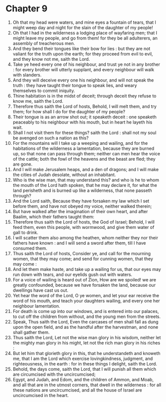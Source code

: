 # Chapter 9

1. Oh that my head were waters, and mine eyes a fountain of tears, that I might weep day and night for the slain of the daughter of my people!
2. Oh that I had in the wilderness a lodging place of wayfaring men; that I might leave my people, and go from them! for they be all adulterers, an assembly of treacherous men.
3. And they bend their tongues like their bow for lies : but they are not valiant for the truth upon the earth; for they proceed from evil to evil, and they know not me, saith the Lord.
4. Take ye heed every one of his neighbour, and trust ye not in any brother : for every brother will utterly supplant, and every neighbour will walk with slanders.
5. And they will deceive every one his neighbour, and will not speak the truth : they have taught their tongue to speak lies, and weary themselves to commit iniquity.
6. Thine habitation is in the midst of deceit; through deceit they refuse to know me, saith the Lord.
7. Therefore thus saith the Lord of hosts, Behold, I will melt them, and try them; for how shall I do for the daughter of my people?
8. Their tongue is as an arrow shot out; it speaketh deceit : one speaketh peaceably to his neighbour with his mouth, but in heart he layeth his wait.
9. Shall I not visit them for these things? saith the Lord : shall not my soul be avenged on such a nation as this?
10. For the mountains will I take up a weeping and wailing, and for the habitations of the wilderness a lamentation, because they are burned up, so that none can pass through them; neither can men hear the voice of the cattle; both the fowl of the heavens and the beast are fled; they are gone.
11. And I will make Jerusalem heaps, and a den of dragons; and I will make the cities of Judah desolate, without an inhabitant.
12. Who is the wise man, that may understand this? and who is he to whom the mouth of the Lord hath spoken, that he may declare it, for what the land perisheth and is burned up like a wilderness, that none passeth through?
13. And the Lord saith, Because they have forsaken my law which I set before them, and have not obeyed my voice, neither walked therein;
14. But have walked after the imagination of their own heart, and after Baalim, which their fathers taught them:
15. Therefore thus saith the Lord of hosts, the God of Israel; Behold, I will feed them, even this people, with wormwood, and give them water of gall to drink.
16. I will scatter them also among the heathen, whom neither they nor their fathers have known : and I will send a sword after them, till I have consumed them.
17. Thus saith the Lord of hosts, Consider ye, and call for the mourning women, that they may come; and send for cunning women, that they may come :
18. And let them make haste, and take up a wailing for us, that our eyes may run down with tears, and our eyelids gush out with waters.
19. For a voice of wailing is heard out of Zion, How are we spoiled! we are greatly confounded, because we have forsaken the land, because our dwellings have cast us out.
20. Yet hear the word of the Lord, O ye women, and let your ear receive the word of his mouth, and teach your daughters wailing, and every one her neighbour lamentation.
21. For death is come up into our windows, and is entered into our palaces, to cut off the children from without, and the young men from the streets.
22. Speak, Thus saith the Lord, Even the carcases of men shall fall as dung upon the open field, and as the handful after the harvestman, and none shall gather them.
23. Thus saith the Lord, Let not the wise man glory in his wisdom, neither let the mighty man glory in his might, let not the rich man glory in his riches :
24. But let him that glorieth glory in this, that he understandeth and knoweth me, that I am the Lord which exercise lovingkindness, judgment, and righteousness, in the earth : for in these things I delight, saith the Lord.
25. Behold, the days come, saith the Lord, that I will punish all them which are circumcised with the uncircumcised;
26. Egypt, and Judah, and Edom, and the children of Ammon, and Moab, and all that are in the utmost corners, that dwell in the wilderness : for all these nations are uncircumcised, and all the house of Israel are uncircumcised in the heart.

